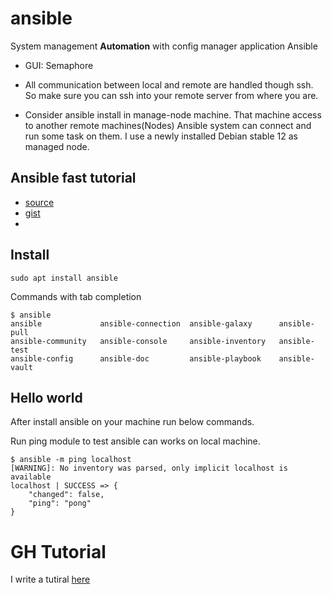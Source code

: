 # ansible
System management **Automation** with config manager application Ansible

* GUI: Semaphore

* All communication between local and remote are handled though ssh. So make sure you can ssh into your remote server from where you are.

* Consider ansible install in manage-node machine.
That machine access to another remote machines(Nodes)
Ansible system can connect and run some task on them.
I use a newly installed Debian stable 12 as managed node.

## Ansible fast tutorial

* [source](https://itomation.ca/ansible-for-beginners-tutorial-part-3-hello-world-playbook/)
* [gist](https://gist.github.com/todgru/20064c02226091ae227746631da5622a)
* 

## Install 
```
sudo apt install ansible
```


Commands with tab completion
```
$ ansible
ansible             ansible-connection  ansible-galaxy      ansible-pull        
ansible-community   ansible-console     ansible-inventory   ansible-test        
ansible-config      ansible-doc         ansible-playbook    ansible-vault       
```


## Hello world
After install ansible on your machine run below commands.

Run ping module to test ansible can works on local machine.
```
$ ansible -m ping localhost
[WARNING]: No inventory was parsed, only implicit localhost is available
localhost | SUCCESS => {
    "changed": false,
    "ping": "pong"
}

```
# GH Tutorial

I write a tutiral [here](https://github.com/esmaeelE/ansible_tutorial)



